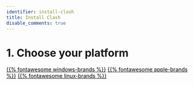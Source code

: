 ```yaml
---
identifier: install-clash
title: Install Clash
disable_comments: true
---
```


<script>
// From: https://stackoverflow.com/a/38241481
var userAgent = window.navigator.userAgent,
    platform = window.navigator.platform,
    macosPlatforms = ['Macintosh', 'MacIntel', 'MacPPC', 'Mac68K'],
    windowsPlatforms = ['Win32', 'Win64', 'Windows', 'WinCE'];

if (macosPlatforms.indexOf(platform) !== -1) {
  window.location.href = "./macos";
} else if (windowsPlatforms.indexOf(platform) !== -1) {
  window.location.href = "./windows";
} else if (/Linux/.test(platform)) {
  window.location.href = "./linux";
} else {
  // Make a choice
}
</script>
<link rel="stylesheet" href="/css/install.css">

# 1. Choose your platform
<div id="platform-select">
  <a style="color:black;" href="/install/windows">{{% fontawesome windows-brands %}}</a>
  <a style="color:black;" href="/install/macos">{{% fontawesome apple-brands %}}</a>
  <a style="color:black;" href="/install/linux">{{% fontawesome linux-brands %}}</a>
</div>
